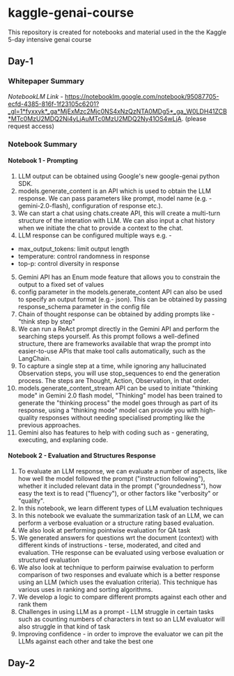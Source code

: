 # kaggle-genai-course
This repository is created for notebooks and material used in the the Kaggle 5-day intensive genai course

## Day-1

### Whitepaper Summary

*NotebookLM Link* - https://notebooklm.google.com/notebook/95087705-ecfd-4385-816f-1f23105c6201?_gl=1*fyxxyk*_ga*MjExMzc2Mjc0NS4xNzQzNTA0MDg5*_ga_W0LDH41ZCB*MTc0MzU2MDQ2Ni4yLjAuMTc0MzU2MDQ2Ny41OS4wLjA. (please request access)

### Notebook Summary

#### Notebook 1 - Prompting
1. LLM output can be obtained using Google's new google-genai python SDK.
2. models.generate_content is an API which is used to obtain the LLM response. We can pass parameters like prompt, model name (e.g. - gemini-2.0-flash), configuration of response etc.).
3. We can start a chat using chats.create API, this will create a multi-turn structure of the interation with LLM. We can also input a chat history when we initiate the chat to provide a context to the chat.
4. LLM response can be configured multiple ways e.g. -
  * max_output_tokens: limit output length
  * temperature: control randomness in response
  * top-p: control diversity in response
5. Gemini API has an Enum mode feature that allows you to constrain the output to a fixed set of values
6. config parameter in the models.generate_content API can also be used to specify an output format (e.g.- json). This can be obtained by passing response_schema parameter in the config file
7. Chain of thought response can be obtained by adding prompts like - "think step by step"
8. We can run a ReAct prompt directly in the Gemini API and perform the searching steps yourself. As this prompt follows a well-defined structure, there are frameworks available that wrap the prompt into easier-to-use APIs that make tool calls automatically, such as the LangChain.
9. To capture a single step at a time, while ignoring any hallucinated Observation steps, you will use stop_sequences to end the generation process. The steps are Thought, Action, Observation, in that order.
10. models.generate_content_stream API can be used to initiate "thinking mode" in Gemini 2.0 flash model, "Thinking" model has been trained to generate the "thinking process" the model goes through as part of its response, using a "thinking mode" model can provide you with high-quality responses without needing specialised prompting like the previous approaches.
11. Gemini also has features to help with coding such as - generating, executing, and explaning code.



#### Notebook 2 - Evaluation and Structures Response
1. To evaluate an LLM response, we can evaluate a number of aspects, like how well the model followed the prompt ("instruction following"), whether it included relevant data in the prompt ("groundedness"), how easy the text is to read ("fluency"), or other factors like "verbosity" or "quality".
2. In this notebook, we learn different types of LLM evaluation techniques
3. In this notebook we evaluate the summarization task of an LLM, we can perform a verbose evaluation or a structure rating based evaluation.
4. We also look at performing pointwise evaluation for QA task
5. We generated answers for questions wrt the document (context) with different kinds of instructions - terse, moderated, and cited and evaluation. THe response can be evaluated using verbose evaluation or structured evaluation
6. We also look at technique to perform pairwise evaluation to perform comparison of two responses and evaluate which is a better response using an LLM (which uses the evaluation criteria). This technique has various uses in ranking and sorting algorithms.
7. We develop a logic to compare different prompts against each other and rank them
8. Challenges in using LLM as a prompt - LLM struggle in certain tasks such as counting numbers of characters in text so an LLM evaluator will also struggle in that kind of task
9. Improving confidence - in order to improve the evaluator we can pit the LLMs against each other and take the best one


## Day-2
